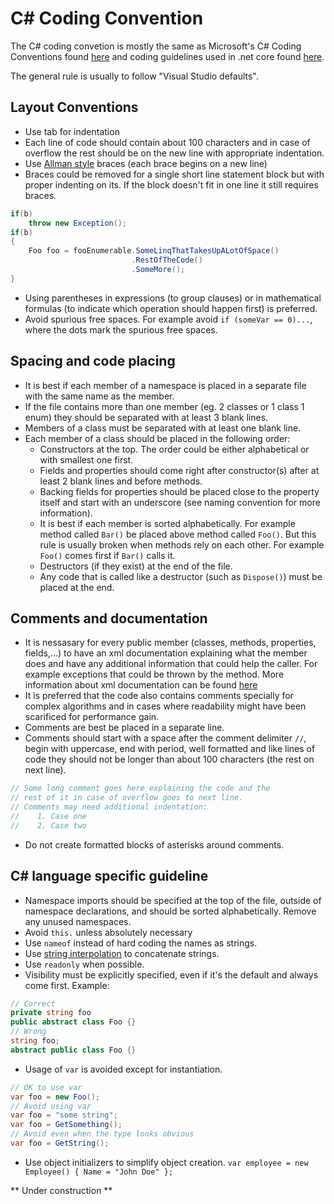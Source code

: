 # C# Coding Convention
The C# coding convetion is mostly the same as Microsoft's C# Coding Conventions found 
[here](https://docs.microsoft.com/en-us/dotnet/csharp/programming-guide/inside-a-program/coding-conventions)
and coding guidelines used in .net core found [here](https://github.com/dotnet/corefx/tree/master/Documentation/coding-guidelines).  

The general rule is usually to follow "Visual Studio defaults".

## Layout Conventions
* Use tab for indentation
* Each line of code should contain about 100 characters and in case of overflow the rest should be on the new line 
with appropriate indentation.
* Use [Allman style](https://en.wikipedia.org/wiki/Indentation_style#Allman_style) braces (each brace begins on a new line)
* Braces could be removed for a single short line statement block but with proper indenting on its. If the block doesn't fit in
one line it still requires braces.
```csharp
if(b)
    throw new Exception();
if(b)
{
    Foo foo = fooEnumerable.SomeLinqThatTakesUpALotOfSpace()
                           .RestOfTheCode()
                           .SomeMore();
}
```
* Using parentheses in expressions (to group clauses) or in mathematical formulas 
(to indicate which operation should happen first) is preferred.
* Avoid spurious free spaces. For example avoid `if (someVar == 0)...`, where the dots mark the spurious free spaces.

## Spacing and code placing
* It is best if each member of a namespace is placed in a separate file with the same name as the member. 
* If the file contains more than one member (eg. 2 classes or 1 class 1 enum) they should be separated with at least 3 blank lines.
* Members of a class must be separated with at least one blank line.
* Each member of a class should be placed in the following order:
  * Constructors at the top. The order could be either alphabetical or with smallest one first.
  * Fields and properties should come right after constructor(s) after at least 2 blank lines and before methods.
  * Backing fields for properties should be placed close to the property itself and start with an underscore 
  (see naming convention for more information).
  * It is best if each member is sorted alphabetically. For example method called `Bar()` be placed above method called `Foo()`.
  But this rule is usually broken when methods rely on each other. For example `Foo()` comes first if `Bar()` calls it.
  * Destructors (if they exist) at the end of the file.
  * Any code that is called like a destructor (such as `Dispose()`) must be placed at the end.

## Comments and documentation
* It is nessasary for every public member (classes, methods, properties, fields,...) to have an xml documentation 
explaining what the member does and have any additional information that could help the caller. For example exceptions that could be 
thrown by the method. More information about xml documentation can be found 
[here](https://docs.microsoft.com/en-us/dotnet/csharp/programming-guide/xmldoc/)
* It is preferred that the code also contains comments specially for complex algorithms and in cases where readability might have been
scarificed for performance gain.
* Comments are best be placed in a separate line.
* Comments should start with a space after the comment delimiter `//`, begin with uppercase, end with period, well formatted
and like lines of code they should not be longer than about 100 characters (the rest on next line).
```csharp
// Some long comment goes here explaining the code and the
// rest of it in case of overflow goes to next line.
// Comments may need additional indentation:
//    1. Case one
//    2. Case two
```
* Do not create formatted blocks of asterisks around comments.

## C# language specific guideline
* Namespace imports should be specified at the top of the file, outside of namespace declarations, and should be sorted alphabetically.
Remove any unused namespaces. 
* Avoid `this.` unless absolutely necessary
* Use `nameof` instead of hard coding the names as strings.
* Use [string interpolation](https://docs.microsoft.com/en-us/dotnet/csharp/language-reference/tokens/interpolated) 
to concatenate strings.
* Use `readonly` when possible.
* Visibility must be explicitly specified, even if it's the default and always come first. Example:
```csharp
// Correct
private string foo
public abstract class Foo {}
// Wrong
string foo;
abstract public class Foo {}
```
* Usage of `var` is avoided except for instantiation.
```csharp
// OK to use var
var foo = new Foo();
// Avoid using var
var foo = "some string";
var foo = GetSomething();
// Avoid even when the type looks obvious
var foo = GetString();
```
* Use object initializers to simplify object creation. `var employee = new Employee() { Name = "John Doe" };`




** Under construction **
